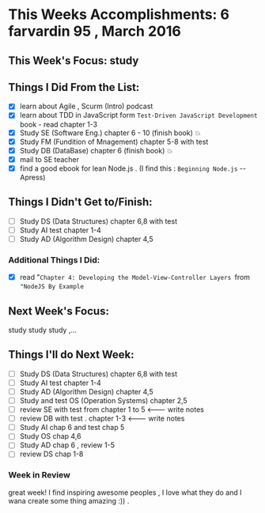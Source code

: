 # This Weeks Accomplishments: 6 farvardin 95 , March 2016

## This Week's Focus: study

## Things I Did From the List:
- [x] learn about Agile , Scurm (Intro) podcast
- [x] learn about TDD in JavaScript form `Test-Driven JavaScript Development` book -  read chapter 1-3
- [x] Study SE (Software Eng.) chapter 6 - 10 (finish book) :boom:
- [x] Study FM (Fundition of Mnagement) chapter 5-8 with test
- [x] Study DB (DataBase) chapter 6 (finish book) :boom:
- [x] mail to SE teacher
- [x] find a good ebook for lean Node.js . (I find this : `Beginning Node.js` -- Apress)
## Things I Didn't Get to/Finish:
- [ ] Study DS (Data Structures) chapter 6,8 with test
- [ ] Study AI test chapter 1-4
- [ ] Study AD (Algorithm Design) chapter 4,5
### Additional Things I Did:
- [x] read "`Chapter 4: Developing the Model-View-Controller Layers	`from `"NodeJS By Example`
## Next Week's Focus:
study study study ,...
## Things I'll do Next Week:

- [ ] Study DS (Data Structures) chapter 6,8 with test
- [ ] Study AI test chapter 1-4
- [ ] Study AD (Algorithm Design) chapter 4,5
- [ ] Study and test OS (Operation Systems) chapter 2,5
- [ ] review SE with test from chapter 1 to 5		<--- write notes
- [ ] review DB with test . chapter 1-3  	<--- write notes
- [ ] Study  AI chap 6 and test chap 5
- [ ] Study  OS chap 4,6
- [ ] Study  AD chap 6 , review 1-5
- [ ] review DS chap 1-8

### Week in Review
great week! I find inspiring awesome peoples , I love what they do and I wana create some thing amazing :)) . 
